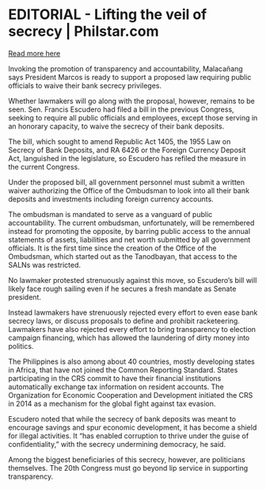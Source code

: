 # EDITORIAL - Lifting the veil of secrecy | Philstar.com

[Read more here](https://www.philstar.com/opinion/2025/07/08/2456257/editorial-lifting-veil-secrecy)

Invoking the promotion of transparency and accountability, Malacañang says President Marcos is ready to support a proposed law requiring public officials to waive their bank secrecy privileges.

Whether lawmakers will go along with the proposal, however, remains to be seen. Sen. Francis Escudero had filed a bill in the previous Congress, seeking to require all public officials and employees, except those serving in an honorary capacity, to waive the secrecy of their bank deposits.

The bill, which sought to amend Republic Act 1405, the 1955 Law on Secrecy of Bank Deposits, and RA 6426 or the Foreign Currency Deposit Act, languished in the legislature, so Escudero has refiled the measure in the current Congress.

Under the proposed bill, all government personnel must submit a written waiver authorizing the Office of the Ombudsman to look into all their bank deposits and investments including foreign currency accounts.

The ombudsman is mandated to serve as a vanguard of public accountability. The current ombudsman, unfortunately, will be remembered instead for promoting the opposite, by barring public access to the annual statements of assets, liabilities and net worth submitted by all government officials. It is the first time since the creation of the Office of the Ombudsman, which started out as the Tanodbayan, that access to the SALNs was restricted.

No lawmaker protested strenuously against this move, so Escudero’s bill will likely face rough sailing even if he secures a fresh mandate as Senate president.

Instead lawmakers have strenuously rejected every effort to even ease bank secrecy laws, or discuss proposals to define and prohibit racketeering. Lawmakers have also rejected every effort to bring transparency to election campaign financing, which has allowed the laundering of dirty money into politics.

The Philippines is also among about 40 countries, mostly developing states in Africa, that have not joined the Common Reporting Standard. States participating in the CRS commit to have their financial institutions automatically exchange tax information on resident accounts. The Organization for Economic Cooperation and Development initiated the CRS in 2014 as a mechanism for the global fight against tax evasion.

Escudero noted that while the secrecy of bank deposits was meant to encourage savings and spur economic development, it has become a shield for illegal activities. It “has enabled corruption to thrive under the guise of confidentiality,” with the secrecy undermining democracy, he said.

Among the biggest beneficiaries of this secrecy, however, are politicians themselves. The 20th Congress must go beyond lip service in supporting transparency.